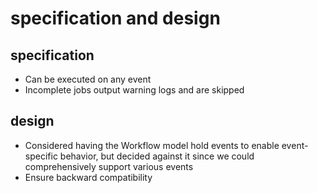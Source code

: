 # specification and design

## specification

- Can be executed on any event
- Incomplete jobs output warning logs and are skipped

## design

- Considered having the Workflow model hold events to enable event-specific
  behavior, but decided against it since we could comprehensively support
  various events
- Ensure backward compatibility
